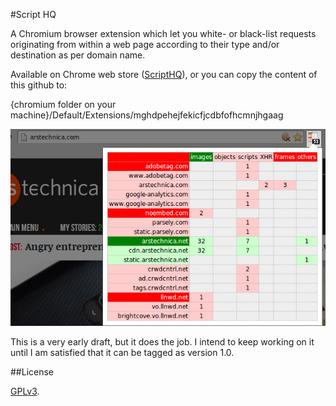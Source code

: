 #Script HQ

A Chromium browser extension which let you white- or black-list requests
originating from within a web page according to their type and/or destination
as per domain name.

Available on Chrome web store (<a href="https://chrome.google.com/webstore/detail/scripthq/mghdpehejfekicfjcdbfofhcmnjhgaag">ScriptHQ</a>),
or you can copy the content of this github to:

{chromium folder on your machine}/Default/Extensions/mghdpehejfekicfjcdbfofhcmnjhgaag

![ScriptHQ](img/snapshot1.png)

This is a very early draft, but it does the job. I intend to keep working on
it until I am satisfied that it can be tagged as version 1.0.

##License

<a href="https://github.com/gorhill/scripthq/blob/master/LICENSE.txt">GPLv3</a>.
